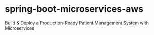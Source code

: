 # spring-boot-microservices-aws
Build &amp; Deploy a Production-Ready Patient Management System with Microservices
